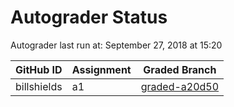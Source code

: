 # Autograder Status
Autograder last run at: September 27, 2018 at 15:20

| GitHub ID | Assignment | Graded Branch |
|-----------|------------|---------------|
| billshields | a1 | [graded-a20d50](https://github.com/Fall2018COMP401-001/a1-billshields/tree/graded-a20d50) | 
